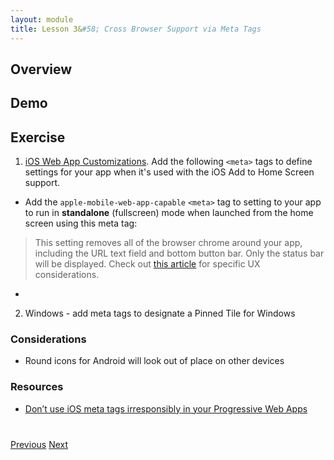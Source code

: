 ```yaml
---
layout: module
title: Lesson 3&#58; Cross Browser Support via Meta Tags
---
```


## Overview

## Demo

## Exercise 

1. [iOS Web App Customizations](https://developer.apple.com/library/content/documentation/AppleApplications/Reference/SafariWebContent/ConfiguringWebApplications/ConfiguringWebApplications.html). Add the following `<meta>` tags to define settings for your app when it's used with the iOS Add to Home Screen support.

- Add the `apple-mobile-web-app-capable` `<meta>` tag to setting to your app to run in **standalone** (fullscreen) mode when launched from the home screen using this meta tag:

    <meta name="apple-mobile-web-app-capable" content="yes">

>This setting removes all of the browser chrome around your app, including the URL text field and bottom button bar. Only the status bar will be displayed. Check out [this article](https://medium.com/@firt/dont-use-ios-web-app-meta-tag-irresponsibly-in-your-progressive-web-apps-85d70f4438cb) for specific UX considerations.


- <link rel="apple-touch-startup-image" href="/launch.png">

    <meta name="apple-mobile-web-app-status-bar-style" content="black">
    <meta name="apple-mobile-web-app-title" content="Todo List">
    <link rel="apple-touch-icon" href="img/icons/apple-touch-icon.png">


2. Windows - add meta tags to designate a Pinned Tile for Windows

    <meta name="msapplication-TileImage" content="img/icons/mstile-150x150.png">
    <meta name="msapplication-TileColor" content="#2F3BA2">

### Considerations
- Round icons for Android will look out of place on other devices

### Resources
- [Don’t use iOS meta tags irresponsibly in your Progressive Web Apps](https://medium.com/@firt/dont-use-ios-web-app-meta-tag-irresponsibly-in-your-progressive-web-apps-85d70f4438cb)


<div class="row" style="margin-top:40px;">
<div class="col-sm-12">
<a href="lesson2.html" class="btn btn-default"><i class="glyphicon glyphicon-chevron-left"></i> Previous</a>
<a href="lesson4.html" class="btn btn-default pull-right">Next <i class="glyphicon
glyphicon-chevron-right"></i></a>
</div>
</div>
